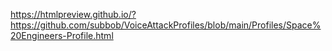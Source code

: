 
https://htmlpreview.github.io/?https://github.com/subbob/VoiceAttackProfiles/blob/main/Profiles/Space%20Engineers-Profile.html
